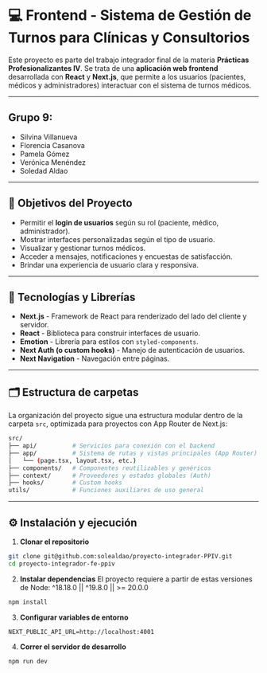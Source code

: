 # 💻 Frontend - Sistema de Gestión de Turnos para Clínicas y Consultorios

Este proyecto es parte del trabajo integrador final de la materia **Prácticas Profesionalizantes IV**. Se trata de una **aplicación web frontend** desarrollada con **React** y **Next.js**, que permite a los usuarios (pacientes, médicos y administradores) interactuar con el sistema de turnos médicos.

---

## Grupo 9:

-  Silvina Villanueva
-  Florencia Casanova
-  Pamela Gómez
-  Verónica Menéndez
-  Soledad Aldao

---

## 📌 Objetivos del Proyecto

-  Permitir el **login de usuarios** según su rol (paciente, médico, administrador).
-  Mostrar interfaces personalizadas según el tipo de usuario.
-  Visualizar y gestionar turnos médicos.
-  Acceder a mensajes, notificaciones y encuestas de satisfacción.
-  Brindar una experiencia de usuario clara y responsiva.

---

## 🚀 Tecnologías y Librerías

-  **Next.js** - Framework de React para renderizado del lado del cliente y servidor.
-  **React** - Biblioteca para construir interfaces de usuario.
-  **Emotion** - Librería para estilos con `styled-components`.
-  **Next Auth (o custom hooks)** - Manejo de autenticación de usuarios.
-  **Next Navigation** - Navegación entre páginas.

---

## 🗂️ Estructura de carpetas

La organización del proyecto sigue una estructura modular dentro de la carpeta `src`, optimizada para proyectos con App Router de Next.js:

```bash
src/
├── api/          # Servicios para conexión con el backend
├── app/          # Sistema de rutas y vistas principales (App Router)
│   └── (page.tsx, layout.tsx, etc.)
├── components/   # Componentes reutilizables y genéricos
├── context/      # Proveedores y estados globales (Auth)
├── hooks/        # Custom hooks
utils/            # Funciones auxiliares de uso general
```

---

## ⚙️ Instalación y ejecución

1. **Clonar el repositorio**

```bash
git clone git@github.com:solealdao/proyecto-integrador-PPIV.git
cd proyecto-integrador-fe-ppiv
```

2. **Instalar dependencias**
   El proyecto requiere a partir de estas versiones de Node: ^18.18.0 || ^19.8.0 || >= 20.0.0

```bash
npm install
```

3. **Configurar variables de entorno**

```
NEXT_PUBLIC_API_URL=http://localhost:4001
```

4. **Correr el servidor de desarrollo**

```bash
npm run dev
```
